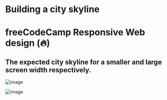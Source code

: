 # Building a city skyline

# freeCodeCamp Responsive Web design (🔥)


## The expected city skyline for a smaller and large screen width respectively.

![image](https://github.com/Lily3-2/Web-Design/assets/86070464/78754753-d2a9-480a-b68b-b731fa11c0f9)

![image](https://github.com/Lily3-2/Web-Design/assets/86070464/6fb9baf2-3390-4f64-a73d-5abe43e5c14f)

